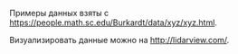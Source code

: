Примеры данных взяты с https://people.math.sc.edu/Burkardt/data/xyz/xyz.html. 

Визуализировать данные можно на http://lidarview.com/.